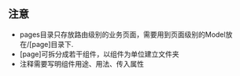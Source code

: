 ## 注意
- pages目录只存放路由级别的业务页面，需要用到页面级别的Model放在/[page]目录下.
- [page]可拆分成若干组件，以组件为单位建立文件夹
- 注释需要写明组件用途、用法、传入属性